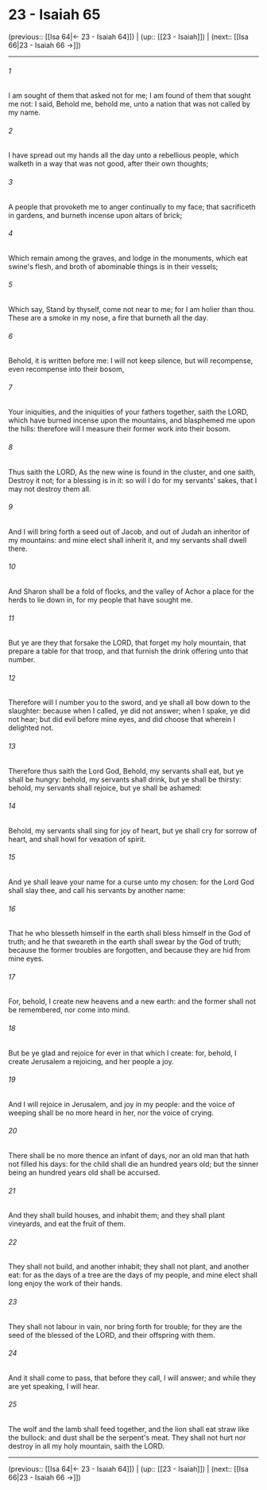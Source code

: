 # 23 - Isaiah 65

(previous:: [[Isa 64|← 23 - Isaiah 64]]) | (up:: [[23 - Isaiah]]) | (next:: [[Isa 66|23 - Isaiah 66 →]])

***


###### 1 
I am sought of them that asked not for me; I am found of them that sought me not: I said, Behold me, behold me, unto a nation that was not called by my name. 

###### 2 
I have spread out my hands all the day unto a rebellious people, which walketh in a way that was not good, after their own thoughts; 

###### 3 
A people that provoketh me to anger continually to my face; that sacrificeth in gardens, and burneth incense upon altars of brick; 

###### 4 
Which remain among the graves, and lodge in the monuments, which eat swine's flesh, and broth of abominable things is in their vessels; 

###### 5 
Which say, Stand by thyself, come not near to me; for I am holier than thou. These are a smoke in my nose, a fire that burneth all the day. 

###### 6 
Behold, it is written before me: I will not keep silence, but will recompense, even recompense into their bosom, 

###### 7 
Your iniquities, and the iniquities of your fathers together, saith the LORD, which have burned incense upon the mountains, and blasphemed me upon the hills: therefore will I measure their former work into their bosom. 

###### 8 
Thus saith the LORD, As the new wine is found in the cluster, and one saith, Destroy it not; for a blessing is in it: so will I do for my servants' sakes, that I may not destroy them all. 

###### 9 
And I will bring forth a seed out of Jacob, and out of Judah an inheritor of my mountains: and mine elect shall inherit it, and my servants shall dwell there. 

###### 10 
And Sharon shall be a fold of flocks, and the valley of Achor a place for the herds to lie down in, for my people that have sought me. 

###### 11 
But ye are they that forsake the LORD, that forget my holy mountain, that prepare a table for that troop, and that furnish the drink offering unto that number. 

###### 12 
Therefore will I number you to the sword, and ye shall all bow down to the slaughter: because when I called, ye did not answer; when I spake, ye did not hear; but did evil before mine eyes, and did choose that wherein I delighted not. 

###### 13 
Therefore thus saith the Lord God, Behold, my servants shall eat, but ye shall be hungry: behold, my servants shall drink, but ye shall be thirsty: behold, my servants shall rejoice, but ye shall be ashamed: 

###### 14 
Behold, my servants shall sing for joy of heart, but ye shall cry for sorrow of heart, and shall howl for vexation of spirit. 

###### 15 
And ye shall leave your name for a curse unto my chosen: for the Lord God shall slay thee, and call his servants by another name: 

###### 16 
That he who blesseth himself in the earth shall bless himself in the God of truth; and he that sweareth in the earth shall swear by the God of truth; because the former troubles are forgotten, and because they are hid from mine eyes. 

###### 17 
For, behold, I create new heavens and a new earth: and the former shall not be remembered, nor come into mind. 

###### 18 
But be ye glad and rejoice for ever in that which I create: for, behold, I create Jerusalem a rejoicing, and her people a joy. 

###### 19 
And I will rejoice in Jerusalem, and joy in my people: and the voice of weeping shall be no more heard in her, nor the voice of crying. 

###### 20 
There shall be no more thence an infant of days, nor an old man that hath not filled his days: for the child shall die an hundred years old; but the sinner being an hundred years old shall be accursed. 

###### 21 
And they shall build houses, and inhabit them; and they shall plant vineyards, and eat the fruit of them. 

###### 22 
They shall not build, and another inhabit; they shall not plant, and another eat: for as the days of a tree are the days of my people, and mine elect shall long enjoy the work of their hands. 

###### 23 
They shall not labour in vain, nor bring forth for trouble; for they are the seed of the blessed of the LORD, and their offspring with them. 

###### 24 
And it shall come to pass, that before they call, I will answer; and while they are yet speaking, I will hear. 

###### 25 
The wolf and the lamb shall feed together, and the lion shall eat straw like the bullock: and dust shall be the serpent's meat. They shall not hurt nor destroy in all my holy mountain, saith the LORD.

***

(previous:: [[Isa 64|← 23 - Isaiah 64]]) | (up:: [[23 - Isaiah]]) | (next:: [[Isa 66|23 - Isaiah 66 →]])

